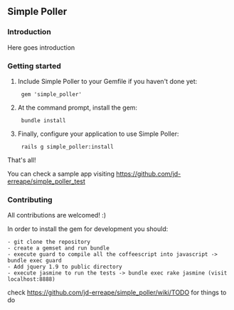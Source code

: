 ## Simple Poller

### Introduction

Here goes introduction

### Getting started

1. Include Simple Poller to your Gemfile if you haven't done yet:

        gem 'simple_poller'

2. At the command prompt, install the gem:

        bundle install

3. Finally, configure your application to use Simple Poller:

        rails g simple_poller:install

That's all!

You can check a sample app visiting https://github.com/jd-erreape/simple_poller_test

### Contributing

All contributions are welcomed! :)

In order to install the gem for development you should:

    - git clone the repository
    - create a gemset and run bundle
    - execute guard to compile all the coffeescript into javascript -> bundle exec guard
    - Add jquery 1.9 to public directory
    - execute jasmine to run the tests -> bundle exec rake jasmine (visit localhost:8888)

check https://github.com/jd-erreape/simple_poller/wiki/TODO for things to do



